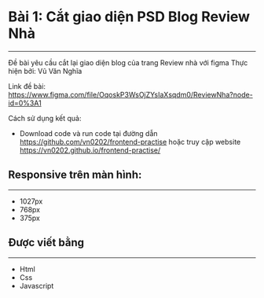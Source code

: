 # Bài 1: Cắt giao diện PSD Blog  Review Nhà 

--- 

Đề bài yêu cầu cắt lại giao diện blog của trang Review nhà với figma Thực hiện bởi: Vũ Văn Nghĩa   
  
Link đề bài: https://www.figma.com/file/OqoskP3WsOjZYsIaXsqdm0/ReviewNha?node-id=0%3A1  
    
Cách sử dụng kết quả:  
* Download code và run code tại đường dẫn https://github.com/vn0202/frontend-practise hoặc truy cập website https://vn0202.github.io/frontend-practise/  

## Responsive trên màn hình:  

--- 
  
- 1027px 
- 768px 
- 375px 

## Được viết bằng   
 
--- 

- Html 
- Css 
- Javascript 